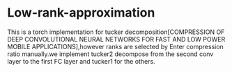 # Low-rank-approximation
This is a torch implementation for tucker decomposition[COMPRESSION OF DEEP CONVOLUTIONAL NEURAL
NETWORKS FOR FAST AND LOW POWER MOBILE APPLICATIONS],however ranks are selected by Enter compression ratio manually.we implement tucker2 decompose from the second conv layer to the first FC layer and tucker1 for the others.
